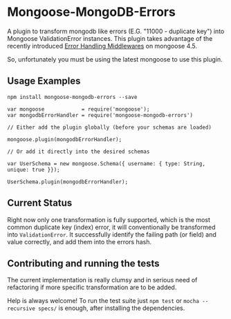 # Mongoose-MongoDB-Errors

A plugin to transform mongodb like errors (E.G. "11000 - duplicate key") into Mongoose ValidationError instances.
This plugin takes advantage of the recently introduced [Error Handling Middlewares](http://thecodebarbarian.com/mongoose-error-handling.html) on
mongoose 4.5.

So, unfortunately you must be using the latest mongoose to use this plugin.


## Usage Examples

`npm install mongoose-mongodb-errors --save`

    var mongoose            = require('mongoose');
    var mongodbErrorHandler = require('mongoose-mongodb-errors')

    // Either add the plugin globally (before your schemas are loaded)

    mongoose.plugin(mongodbErrorHandler);

    // Or add it directly into the desired schemas

    var UserSchema = new mongoose.Schema({ username: { type: String, unique: true }});

    UserSchema.plugin(mongodbErrorHandler);

## Current Status

Right now only one transformation is fully supported, which is the most common duplicate key (index) error, it will conventionally be transformed into `ValidationError`. It successfully identify the failing path (or field) and value correctly, and add them into the errors hash.

## Contributing and running the tests

The current implementation is really clumsy and in serious need of refactoring if more specific transformation are to be added.

Help is always welcome! To run the test suite just `npm test` or `mocha --recursive specs/` is enough, after installing the dependencies.
